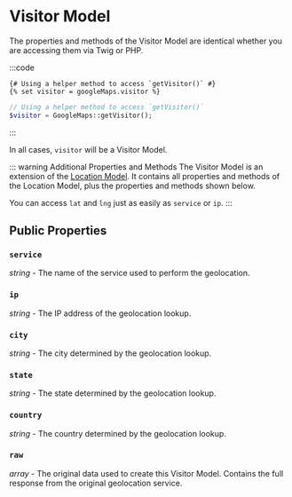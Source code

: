 # Visitor Model

The properties and methods of the Visitor Model are identical whether you are accessing them via Twig or PHP.

:::code
```twig
{# Using a helper method to access `getVisitor()` #}
{% set visitor = googleMaps.visitor %}
```
```php
// Using a helper method to access `getVisitor()`
$visitor = GoogleMaps::getVisitor();
```
:::

In all cases, `visitor` will be a Visitor Model.

::: warning Additional Properties and Methods
The Visitor Model is an extension of the [Location Model](/models/location-model/). It contains all properties and methods of the Location Model, plus the properties and methods shown below.

You can access `lat` and `lng` just as easily as `service` or `ip`.
:::

## Public Properties

### `service`

_string_ - The name of the service used to perform the geolocation.

### `ip`

_string_ - The IP address of the geolocation lookup.

### `city`

_string_ - The city determined by the geolocation lookup.

### `state`

_string_ - The state determined by the geolocation lookup.

### `country`

_string_ - The country determined by the geolocation lookup.

### `raw`

_array_ - The original data used to create this Visitor Model. Contains the full response from the original geolocation service.
